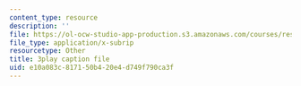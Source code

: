```yaml
---
content_type: resource
description: ''
file: https://ol-ocw-studio-app-production.s3.amazonaws.com/courses/res-18-006-calculus-revisited-single-variable-calculus-fall-2010/e10a083c817150b420e4d749f790ca3f_3Dz59nKUafo.srt
file_type: application/x-subrip
resourcetype: Other
title: 3play caption file
uid: e10a083c-8171-50b4-20e4-d749f790ca3f
---
```

